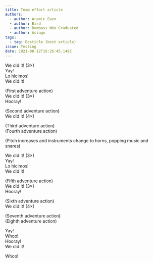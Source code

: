 ```yaml
---
title: Team effort article
authors:
  - author: Aramie Ewen
  - author: Bird
  - author: Dumbass Who Graduated
  - author: Asiago
tags:
  - tag: Besticle (best article)
issue: Testing
date: 2021-08-12T19:26:45.149Z
---
```

<!--StartFragment-->

We did it! (3×)\
Yay!\
Lo hicimos!\
We did it!

(First adventure action)\
We did it! (3×)\
Hooray!

(Second adventure action)\
We did it! (4×)

(Third adventure action)\
(Fourth adventure action)

(Pitch increases and instruments change to horns, popping music and snares)

We did it! (3×)\
Yay!\
Lo hicimos!\
We did it!

(Fifth adventure action)\
We did it! (3×)\
Hooray!

(Sixth adventure action)\
We did it! (4×)

(Seventh adventure action)\
(Eighth adventure action)

Yay!\
Whoo!\
Hooray!\
We did it!

Whoo!

<!--EndFragment-->